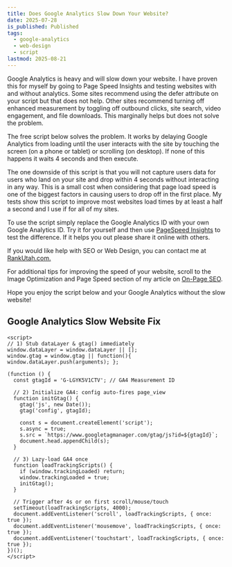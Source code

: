 ```yaml
---
title: Does Google Analytics Slow Down Your Website?
date: 2025-07-28
is_published: Published
tags:
  - google-analytics
  - web-design
  - script
lastmod: 2025-08-21
---
```

Google Analytics is heavy and will slow down your website. I have proven this for myself by going to Page Speed Insights and testing websites with and without analytics. Some sites recommend using the defer attribute on your script but that does not help. Other sites recommend turning off enhanced measurement by toggling off outbound clicks, site search, video engagement, and file downloads. This marginally helps but does not solve the problem.

The free script below solves the problem. It works by delaying Google Analytics from loading until the user interacts with the site by touching the screen (on a phone or tablet) or scrolling (on desktop). If none of this happens it waits 4 seconds and then execute.

The one downside of this script is that you will not capture users data for users who land on your site and drop within 4 seconds without interacting in any way. This is a small cost when considering that page load speed is one of the biggest factors in causing users to drop off in the first place. My tests show this script to improve most websites load times by at least a half a second and I use if for all of my sites. 

To use the script simply replace the Google Analytics ID with your own Google Analytics ID. Try it for yourself and then use [PageSpeed Insights](https://pagespeed.web.dev/) to test the difference. If it helps you out please share it online with others. 

If you would like help with SEO or Web Design, you can contact me at [RankUtah.com.](https://rankutah.com/)

For additional tips for improving the speed of your website, scroll to the Image Optimization and Page Speed section of my article on [On-Page SEO](on-page-seo-strategy-utah.md).

Hope you enjoy the script below and your Google Analytics without the slow website!

## Google Analytics Slow Website Fix

```
<script>
// 1) Stub dataLayer & gtag() immediately
window.dataLayer = window.dataLayer || [];
window.gtag = window.gtag || function(){ window.dataLayer.push(arguments); };

(function () {
  const gtagId = 'G-LGYK5V1CTV'; // GA4 Measurement ID

  // 2) Initialize GA4: config auto-fires page_view
  function initGtag() {
    gtag('js', new Date());
    gtag('config', gtagId);

    const s = document.createElement('script');
    s.async = true;
    s.src = `https://www.googletagmanager.com/gtag/js?id=${gtagId}`;
    document.head.appendChild(s);
  }

  // 3) Lazy-load GA4 once
  function loadTrackingScripts() {
    if (window.trackingLoaded) return;
    window.trackingLoaded = true;
    initGtag();
  }

  // Trigger after 4s or on first scroll/mouse/touch
  setTimeout(loadTrackingScripts, 4000);
  document.addEventListener('scroll', loadTrackingScripts, { once: true });
  document.addEventListener('mousemove', loadTrackingScripts, { once: true });
  document.addEventListener('touchstart', loadTrackingScripts, { once: true });
})();
</script>

```